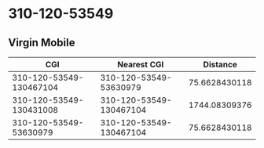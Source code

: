 # 310-120-53549
## Virgin Mobile


| CGI | Nearest CGI | Distance |
|-----|-------------|----------|
| 310-120-53549-130467104 | 310-120-53549-53630979 | 75.6628430118 |
| 310-120-53549-130431008 | 310-120-53549-130467104 | 1744.08309376 |
| 310-120-53549-53630979 | 310-120-53549-130467104 | 75.6628430118 |
